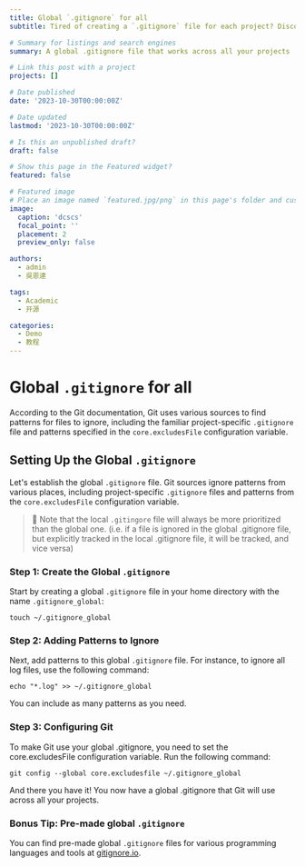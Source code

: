 ```yaml
---
title: Global `.gitignore` for all
subtitle: Tired of creating a `.gitignore` file for each project? Discover a more efficient approach; a global .gitignore file that works across all your projects!

# Summary for listings and search engines
summary: A global .gitignore file that works across all your projects

# Link this post with a project
projects: []

# Date published
date: '2023-10-30T00:00:00Z'

# Date updated
lastmod: '2023-10-30T00:00:00Z'

# Is this an unpublished draft?
draft: false

# Show this page in the Featured widget?
featured: false

# Featured image
# Place an image named `featured.jpg/png` in this page's folder and customize its options here.
image:
  caption: 'dcscs'
  focal_point: ''
  placement: 2
  preview_only: false

authors:
  - admin
  - 吳恩達

tags:
  - Academic
  - 开源

categories:
  - Demo
  - 教程
---
```


# Global `.gitignore` for all

According to the Git documentation, Git uses various sources to find patterns for files to ignore, including the familiar project-specific `.gitignore` file and patterns specified in the `core.excludesFile` configuration variable.

## Setting Up the Global `.gitignore`

Let's establish the global `.gitignore` file. Git sources ignore patterns from various places, including project-specific `.gitignore` files and patterns from the `core.excludesFile` configuration variable.

> 📝 Note that the local `.gitingore` file will always be more prioritized than the global one. (i.e. if a file is ignored in the global .gitignore file, but explicitly tracked in the local .gitignore file, it will be tracked, and vice versa)

### Step 1: Create the Global `.gitignore`

Start by creating a global `.gitignore` file in your home directory with the name `.gitignore_global`:

```shell
touch ~/.gitignore_global
```

### Step 2: Adding Patterns to Ignore
Next, add patterns to this global `.gitignore` file. For instance, to ignore all log files, use the following command:

```shell
echo "*.log" >> ~/.gitignore_global
```
You can include as many patterns as you need.

### Step 3: Configuring Git
To make Git use your global .gitignore, you need to set the core.excludesFile configuration variable. Run the following command:

```shell
git config --global core.excludesfile ~/.gitignore_global
```
And there you have it! You now have a global .gitignore that Git will use across all your projects.


### Bonus Tip: Pre-made global `.gitignore`
You can find pre-made global `.gitignore` files for various programming languages and tools at [gitignore.io](https://www.toptal.com/developers/gitignore).

